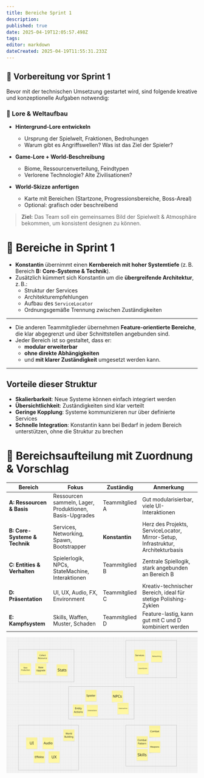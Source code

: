 ```yaml
---
title: Bereiche Sprint 1
description: 
published: true
date: 2025-04-19T12:05:57.498Z
tags: 
editor: markdown
dateCreated: 2025-04-19T11:55:31.233Z
---
```


## 📌 Vorbereitung vor Sprint 1

Bevor mit der technischen Umsetzung gestartet wird, sind folgende kreative und konzeptionelle Aufgaben notwendig:

### 🔮 Lore & Weltaufbau

- **Hintergrund-Lore entwickeln**
  - Ursprung der Spielwelt, Fraktionen, Bedrohungen
  - Warum gibt es Angriffswellen? Was ist das Ziel der Spieler?

- **Game-Lore + World-Beschreibung**
  - Biome, Ressourcenverteilung, Feindtypen
  - Verlorene Technologie? Alte Zivilisationen?

- **World-Skizze anfertigen**
  - Karte mit Bereichen (Startzone, Progressionsbereiche, Boss-Areal)
  - Optional: grafisch oder beschreibend

> **Ziel:** Das Team soll ein gemeinsames Bild der Spielwelt & Atmosphäre bekommen, um konsistent designen zu können.

# 🔷 Bereiche in Sprint 1

- **Konstantin** übernimmt einen **Kernbereich mit hoher Systemtiefe** (z. B. Bereich **B: Core-Systeme & Technik**).
- Zusätzlich kümmert sich Konstantin um die **übergreifende Architektur**, z. B.:
  - Struktur der Services
  - Architekturempfehlungen
  - Aufbau des `ServiceLocator`
  - Ordnungsgemäße Trennung zwischen Zuständigkeiten

---

- Die anderen Teammitglieder übernehmen **Feature-orientierte Bereiche**, die klar abgegrenzt und über Schnittstellen angebunden sind.
- Jeder Bereich ist so gestaltet, dass er:
  - **modular erweiterbar**
  - **ohne direkte Abhängigkeiten**
  - und **mit klarer Zuständigkeit** umgesetzt werden kann.

---

## Vorteile dieser Struktur

- **Skalierbarkeit**: Neue Systeme können einfach integriert werden
- **Übersichtlichkeit**: Zuständigkeiten sind klar verteilt
- **Geringe Kopplung**: Systeme kommunizieren nur über definierte Services
- **Schnelle Integration**: Konstantin kann bei Bedarf in jedem Bereich unterstützen, ohne die Struktur zu brechen




# 🧩 Bereichsaufteilung mit Zuordnung & Vorschlag

| **Bereich** | **Fokus**                                                   | **Zuständig**      | **Anmerkung**                                                                 |
|-------------|-------------------------------------------------------------|--------------------|--------------------------------------------------------------------------------|
| **A: Ressourcen & Basis** | Ressourcen sammeln, Lager, Produktionen, Basis-Upgrades       | Teammitglied A     | Gut modularisierbar, viele UI-Interaktionen                                    |
| **B: Core-Systeme & Technik** | Services, Networking, Spawn, Bootstrapper                        | **Konstantin**      | Herz des Projekts, ServiceLocator, Mirror-Setup, Infrastruktur, Architekturbasis |
| **C: Entities & Verhalten** | Spielerlogik, NPCs, StateMachine, Interaktionen                 | Teammitglied B     | Zentrale Spiellogik, stark angebunden an Bereich B                            |
| **D: Präsentation** | UI, UX, Audio, FX, Environment                                 | Teammitglied C     | Kreativ-technischer Bereich, ideal für stetige Polishing-Zyklen               |
| **E: Kampfsystem** | Skills, Waffen, Muster, Schaden                                  | Teammitglied D     | Feature-lastig, kann gut mit C und D kombiniert werden                         |


![image.png](/image.png)